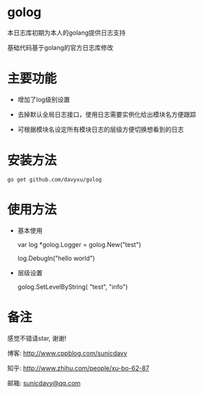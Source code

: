 # golog
本日志库初期为本人的golang提供日志支持

基础代码基于golang的官方日志库修改

# 主要功能

* 增加了log级别设置

* 去掉默认全局日志接口，使用日志需要实例化给出模块名方便跟踪

* 可根据模块名设定所有模块日志的层级方便切换想看到的日志


# 安装方法

	go get github.com/davyxu/golog

# 使用方法

* 基本使用

	var log *golog.Logger = golog.New("test")

	log.Debugln("hello world")

* 层级设置

	golog.SetLevelByString( "test", "info")


# 备注

感觉不错请star, 谢谢!

博客: http://www.cppblog.com/sunicdavy

知乎: http://www.zhihu.com/people/xu-bo-62-87

邮箱: sunicdavy@qq.com
